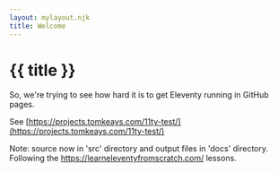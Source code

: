 ```yaml
---
layout: mylayout.njk
title: Welcome
---
```

# {{ title }}

So, we're trying to see how hard it is to get Eleventy running in GitHub pages. 

See [https://projects.tomkeays.com/11ty-test/](https://projects.tomkeays.com/11ty-test/)

Note: source now in 'src' directory and output files in 'docs' directory. Following the <https://learneleventyfromscratch.com/> lessons. 